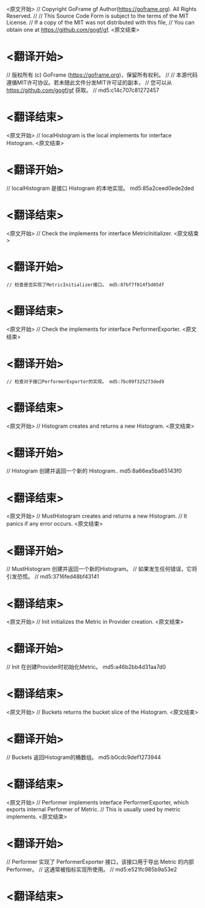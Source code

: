 
<原文开始>
// Copyright GoFrame gf Author(https://goframe.org). All Rights Reserved.
//
// This Source Code Form is subject to the terms of the MIT License.
// If a copy of the MIT was not distributed with this file,
// You can obtain one at https://github.com/gogf/gf.
<原文结束>

# <翻译开始>
// 版权所有 (c) GoFrame (https://goframe.org)，保留所有权利。
//
// 本源代码遵循MIT许可协议。若未随此文件分发MIT许可证的副本，
// 您可以从 https://github.com/gogf/gf 获取。
// md5:c14c707c81272457
# <翻译结束>


<原文开始>
// localHistogram is the local implements for interface Histogram.
<原文结束>

# <翻译开始>
// localHistogram 是接口 Histogram 的本地实现。 md5:85a2ceed0ede2ded
# <翻译结束>


<原文开始>
// Check the implements for interface MetricInitializer.
<原文结束>

# <翻译开始>
	// 检查是否实现了MetricInitializer接口。 md5:87bf7f014f5d05df
# <翻译结束>


<原文开始>
// Check the implements for interface PerformerExporter.
<原文结束>

# <翻译开始>
	// 检查对于接口PerformerExporter的实现。 md5:7bc09f325273ded9
# <翻译结束>


<原文开始>
// Histogram creates and returns a new Histogram.
<原文结束>

# <翻译开始>
// Histogram 创建并返回一个新的 Histogram.. md5:8a66ea5ba65143f0
# <翻译结束>


<原文开始>
// MustHistogram creates and returns a new Histogram.
// It panics if any error occurs.
<原文结束>

# <翻译开始>
// MustHistogram 创建并返回一个新的Histogram。
// 如果发生任何错误，它将引发恐慌。
// md5:3716fed48bf43141
# <翻译结束>


<原文开始>
// Init initializes the Metric in Provider creation.
<原文结束>

# <翻译开始>
// Init 在创建Provider时初始化Metric。 md5:a46b2bb4d31aa7d0
# <翻译结束>


<原文开始>
// Buckets returns the bucket slice of the Histogram.
<原文结束>

# <翻译开始>
// Buckets 返回Histogram的桶数组。 md5:b0cdc9def1273944
# <翻译结束>


<原文开始>
// Performer implements interface PerformerExporter, which exports internal Performer of Metric.
// This is usually used by metric implements.
<原文结束>

# <翻译开始>
// Performer 实现了 PerformerExporter 接口，该接口用于导出 Metric 的内部 Performer。
// 这通常被指标实现所使用。
// md5:e521fc985b9a53e2
# <翻译结束>

